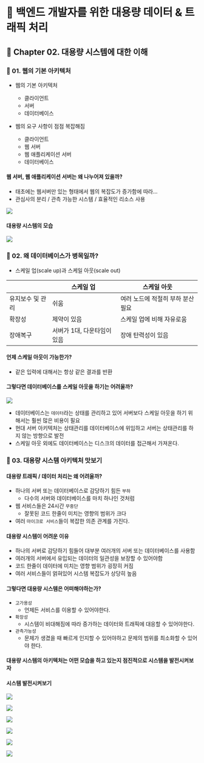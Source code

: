 # :book: 백엔드 개발자를 위한 대용량 데이터 & 트래픽 처리
## :pushpin: Chapter 02. 대용량 시스템에 대한 이해 
### :seedling: 01. 웹의 기본 아키텍처
- 웹의 기본 아키텍처
  - 클라이언트 
  - 서버
  - 데이터베이스

- 웹의 요구 사항이 점점 복잡해짐
  - 클라이언트
  - 웹 서버
  - 웹 애플리케이션 서버
  - 데이터베이스

#### 웹 서버, 웹 애플리케이션 서버는 왜 나누어져 있을까?
- 태초에는 웹서버만 있는 형태에서 웹의 복잡도가 증가함에 따라...
- 관심사의 분리 / 관측 가능한 시스템 / 효율적인 리소스 사용

![](../images/웹의기본아키텍처.png)

#### 대용량 시스템의 모습

![](../images/대용량시스템의모습.png)



### :seedling: 02. 왜 데이터베이스가 병목일까?

- 스케일 업(scale up)과 스케일 아웃(scale out)

|            |스케일 업|스케일 아웃|
|---------------------|----|----|
|유지보수 및 관리|쉬움|여러 노드에 적절히 부하 분산 필요|
|확장성|제약이 있음|스케일 업에 비해 자유로움|
|장애복구|서버가 1대, 다운타임이 있음|장애 탄력성이 있음|


#### 언제 스케일 아웃이 가능한가?
- 같은 입력에 대해서는 항상 같은 결과를 반환

#### 그렇다면 데이터베이스를 스케일 아웃을 하기는 어려울까?

![](../images/데이터베이스병목.PNG)

- 데이터베이스는 `데이터`라는 상태를 관리하고 있어 서버보다 스케일 아웃을 하기 위해서는 훨씬 많은 비용이 필요
- 현대 서버 아키텍처는 상태관리를 데이터베이스에 위임하고 서버는 상태관리를 하지 않는 방향으로 발전
- 스케일 아웃 외에도 데이터베이스는 디스크의 데이터를 접근해서 가져온다.



### :seedling: 03. 대용량 시스템 아키텍처 맛보기

#### 대용량 트래픽 / 데이터 처리는 왜 어려울까?
- 하나의 서버 또는 데이터베이스로 감당하기 힘든 `부하`
  - 다수의 서버와 데이터베이스를 마치 하나인 것처럼
- 웹 서비스들은 24시간 `무중단`
  - 잘못된 코드 한줄이 미치는 영향의 범위가 크다
- 여러 `마이크로 서비스`들이 복잡한 의존 관계를 가진다.

#### 대용량 시스템이 어려운 이유
- 하나의 서버로 감당하기 힘들어 대부분 여러개의 서버 또는 데이터베이스를 사용함
- 여러개의 서버에서 유입되는 데이터의 일관성을 보장할 수 있어야함
- 코드 한줄이 데이터에 미치는 영향 범위가 굉장히 커짐
- 여러 서비스들이 얽혀있어 시스템 복잡도가 상당히 높음

#### 그렇다면 대용량 시스템은 어떠해야하는가?
- `고가용성`
  - 언제든 서비스를 이용할 수 있어야한다.
- `확장성`
  - 시스템이 비대해짐에 따라 증가하는 데이터와 트래픽에 대응할 수 있어야한다.
- `관측가능성`
  - 문제가 생겼을 때 빠르게 인지할 수 있어야하고 문제의 범위를 최소화할 수 있어야 한다.

#### 대용량 시스템의 아키텍처는 어떤 모습을 하고 있는지 점진적으로 시스템을 발전시켜보자

#### 시스템 발전시켜보기
![](../images/시스템1.png)

![](../images/시스템2.png)

![](../images/시스템3.png)

![](../images/시스템4.png)

![](../images/시스템5.png)

![](../images/시스템6.png)